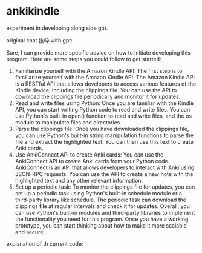 # ankikindle
experiment in developing along side gpt. 

original chat 抜粋 with gpt:


Sure, I can provide more specific advice on how to initiate developing this program.
Here are some steps you could follow to get started:
1. Familiarize yourself with the Amazon Kindle API: The first step is to familiarize yourself with the Amazon Kindle API. The Amazon Kindle API is a RESTful API that allows developers to access various features of the Kindle device, including the clippings file. You can use the API to download the clippings file periodically and monitor it for updates.
2. Read and write files using Python: Once you are familiar with the Kindle API, you can start writing Python code to read and write files. You can use Python's built-in open() function to read and write files, and the os module to manipulate files and directories.
3. Parse the clippings file: Once you have downloaded the clippings file, you can use Python's built-in string manipulation functions to parse the file and extract the highlighted text. You can then use this text to create Anki cards.
4. Use AnkiConnect API to create Anki cards: You can use the AnkiConnect API to create Anki cards from your Python code. AnkiConnect is an API that allows developers to interact with Anki using JSON-RPC requests. You can use the API to create a new note with the highlighted text and any other relevant information.
5. Set up a periodic task: To monitor the clippings file for updates, you can set up a periodic task using Python's built-in schedule module or a third-party library like schedule. The periodic task can download the clippings file at regular intervals and check it for updates.
Overall, you can use Python's built-in modules and third-party libraries to implement the functionality you need for this program. Once you have a working prototype, you can start thinking about how to make it more scalable and secure.

explanation of th current code:
